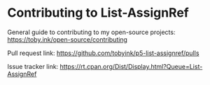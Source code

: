 # Contributing to List-AssignRef

General guide to contributing to my open-source projects:
https://toby.ink/open-source/contributing

Pull request link:
https://github.com/tobyink/p5-list-assignref/pulls

Issue tracker link:
https://rt.cpan.org/Dist/Display.html?Queue=List-AssignRef
